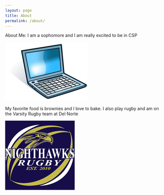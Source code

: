 ```yaml
---
layout: page
title: About
permalink: /about/
---
```


About Me: I am a sophomore and I am really excited to be in CSP

![alt text](images/image.png)

My favorite food is brownies and I love to bake. I also play rugby and am on the Varsity Rugby team at Del Norte

![alt text](images/nighthawksrugby.png)